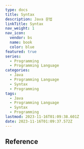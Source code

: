 ```yaml
---
type: docs
title: Syntax
description: Java 문법
linkTitle: Syntax
nav_weight: 1
nav_icon:
  vendor: bs
  name: book
  color: blue
featured: true
series:
  - Programming
  - Programming Language
categories:
  - Java
  - Programming Language
  - Syntax
  - Programming
tags:
  - Java
  - Programming Language
  - Syntax
  - Programming
lastmod: 2023-11-16T01:09:38.601Z
date: 2023-11-16T01:09:37.572Z
---
```


## Reference
